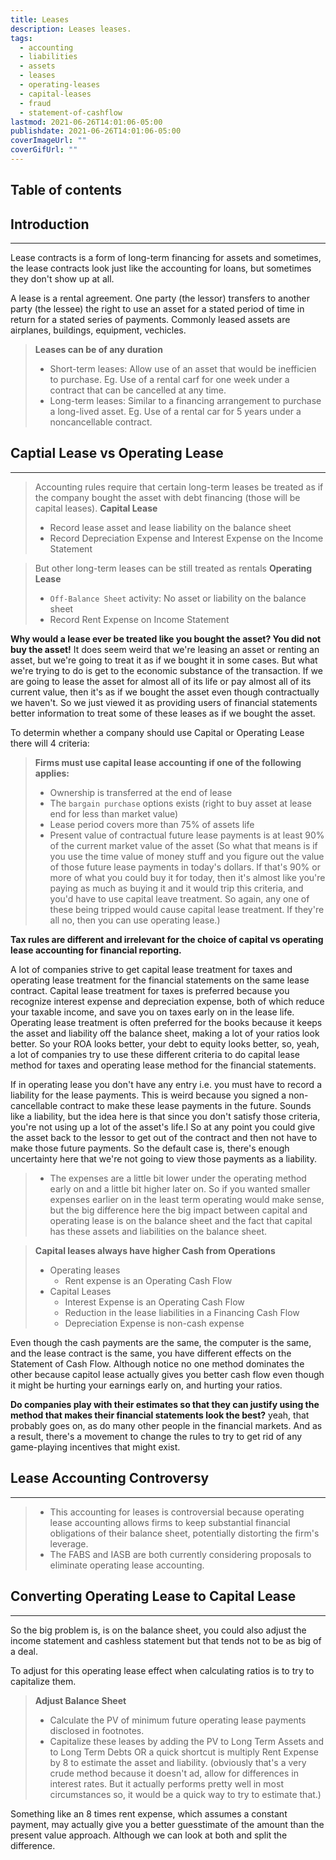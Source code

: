 ```yaml
---
title: Leases
description: Leases leases.
tags:
  - accounting
  - liabilities
  - assets
  - leases
  - operating-leases
  - capital-leases
  - fraud
  - statement-of-cashflow
lastmod: 2021-06-26T14:01:06-05:00
publishdate: 2021-06-26T14:01:06-05:00
coverImageUrl: ""
coverGifUrl: ""
---
```


## Table of contents

## Introduction

---

Lease contracts is a form of long-term financing for assets and sometimes, the lease contracts look just like the accounting for loans, but sometimes they don't show up at all.

A lease is a rental agreement. One party (the lessor) transfers to another party (the lessee) the right to use an asset for a stated period of time in return for a stated series of payments. Commonly leased assets are airplanes, buildings, equipment, vechicles.

> **Leases can be of any duration**
>
> - Short-term leases: Allow use of an asset that would be inefficien to purchase. Eg. Use of a rental carf for one week under a contract that can be cancelled at any time.
> - Long-term leases: Similar to a financing arrangement to purchase a long-lived asset. Eg. Use of a rental car for 5 years under a noncancellable contract.

## Captial Lease vs Operating Lease

---

> Accounting rules require that certain long-term leases be treated as if the company bought the asset with debt financing (those will be capital leases).
> **Capital Lease**
>
> - Record lease asset and lease liability on the balance sheet
> - Record Depreciation Expense and Interest Expense on the Income Statement

> But other long-term leases can be still treated as rentals
> **Operating Lease**
>
> - `Off-Balance Sheet` activity: No asset or liability on the balance sheet
> - Record Rent Expense on Income Statement

**Why would a lease ever be treated like you bought the asset? You did not buy the asset!** It does seem weird that we're leasing an asset or renting an asset, but we're going to treat it as if we bought it in some cases. But what we're trying to do is get to the economic substance of the transaction. If we are going to lease the asset for almost all of its life or pay almost all of its current value, then it's as if we bought the asset even though contractually we haven't. So we just viewed it as providing users of financial statements better information to treat some of these leases as if we bought the asset.

To determin whether a company should use Capital or Operating Lease there will 4 criteria:

> **Firms must use capital lease accounting if one of the following applies:**
>
> - Ownership is transferred at the end of lease
> - The `bargain purchase` options exists (right to buy asset at lease end for less than market value)
> - Lease period covers more than 75% of assets life
> - Present value of contractual future lease payments is at least 90% of the current market value of the asset (So what that means is if you use the time value of money stuff and you figure out the value of those future lease payments in today's dollars. If that's 90% or more of what you could buy it for today, then it's almost like you're paying as much as buying it and it would trip this criteria, and you'd have to use capital leave treatment. So again, any one of these being tripped would cause capital lease treatment. If they're all no, then you can use operating lease.)

**Tax rules are different and irrelevant for the choice of capital vs operating lease accounting for financial reporting.**

A lot of companies strive to get capital lease treatment for taxes and operating lease treatment for the financial statements on the same lease contract. Capital lease treatment for taxes is preferred because you recognize interest expense and depreciation expense, both of which reduce your taxable income, and save you on taxes early on in the lease life. Operating lease treatment is often preferred for the books because it keeps the asset and liability off the balance sheet, making a lot of your ratios look better. So your ROA looks better, your debt to equity looks better, so, yeah, a lot of companies try to use these different criteria to do capital lease method for taxes and operating lease method for the financial statements.

If in operating lease you don't have any entry i.e. you must have to record a liability for the lease payments. This is weird because you signed a non-cancellable contract to make these lease payments in the future. Sounds like a liability, but the idea here is that since you don't satisfy those criteria, you're not using up a lot of the asset's life.l So at any point you could give the asset back to the lessor to get out of the contract and then not have to make those future payments. So the default case is, there's enough uncertainty here that we're not going to view those payments as a liability.

> - The expenses are a little bit lower under the operating method early on and a little bit higher later on. So if you wanted smaller expenses earlier on in the least term operating would make sense, but the big difference here the big impact between capital and operating lease is on the balance sheet and the fact that capital has these assets and liabilities on the balance sheet.

> **Capital leases always have higher Cash from Operations**
>
> - Operating leases
>   - Rent expense is an Operating Cash Flow
> - Capital Leases
>   - Interest Expense is an Operating Cash Flow
>   - Reduction in the lease liabilities in a Financing Cash Flow
>   - Depreciation Expense is non-cash expense

Even though the cash payments are the same, the computer is the same, and the lease contract is the same, you have different effects on the Statement of Cash Flow. Although notice no one method dominates the other because capitol lease actually gives you better cash flow even though it might be hurting your earnings early on, and hurting your ratios.

**Do companies play with their estimates so that they can justify using the method that makes their financial statements look the best?** yeah, that probably goes on, as do many other people in the financial markets. And as a result, there's a movement to change the rules to try to get rid of any game-playing incentives that might exist.

## Lease Accounting Controversy

---

> - This accounting for leases is controversial because operating lease accounting allows firms to keep substantial financial obligations of their balance sheet, potentially distorting the firm's leverage.
> - The FABS and IASB are both currently considering proposals to eliminate operating lease accounting.

## Converting Operating Lease to Capital Lease

---

So the big problem is, is on the balance sheet, you could also adjust the income statement and cashless statement but that tends not to be as big of a deal.

To adjust for this operating lease effect when calculating ratios is to try to capitalize them.

> **Adjust Balance Sheet**
>
> - Calculate the PV of minimum future operating lease payments disclosed in footnotes.
> - Capitalize these leases by adding the PV to Long Term Assets and to Long Term Debts OR a quick shortcut is multiply Rent Expense by 8 to estimate the asset and liability. (obviously that's a very crude method because it doesn't ad, allow for differences in interest rates. But it actually performs pretty well in most circumstances so, it would be a quick way to try to estimate that.)

Something like an 8 times rent expense, which assumes a constant payment, may actually give you a better guesstimate of the amount than the present value approach. Although we can look at both and split the difference.
